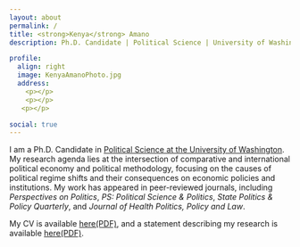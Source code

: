```yaml
---
layout: about
permalink: /
title: <strong>Kenya</strong> Amano
description: Ph.D. Candidate | Political Science | University of Washington, Seattle WA

profile:
  align: right
  image: KenyaAmanoPhoto.jpg
  address: 
    <p></p>
    <p></p>
   <p></p>

social: true
---
```


I am a Ph.D. Candidate in <a href="https://www.polisci.washington.edu/">Political Science at the University of Washington</a>. My research agenda lies at the intersection of comparative and international political economy and political methodology, focusing on the causes of political regime shifts and their consequences on economic policies and institutions. My work has appeared in peer-reviewed journals, including <i>Perspectives on Politics</i>, <i>PS: Political Science & Politics</i>, <i>State Politics & Policy Quarterly</i>, and <i>Journal of Health Politics, Policy and Law</i>.

My CV is available [here(PDF)](/assets/pdf/CV-KenyaAmano.pdf), and a statement describing my research is available [here(PDF)](/assets/pdf/ResearchStatement-KenyaAmano.pdf).
